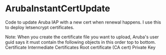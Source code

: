 # ArubaInstantCertUpdate
Code to update Aruba IAP with a new cert when renewal happens.  I use this to deploy letsencrypt certificates.


Note:
When you create the certificate file you want to upload, Aruba's user guid says it must contain the following objects in this order top to bottom. 
Certificate
Intermediate Certificates
Root certificate (CA cert)
Private Key
